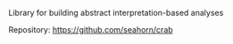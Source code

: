 Library for building abstract interpretation-based analyses

Repository: https://github.com/seahorn/crab